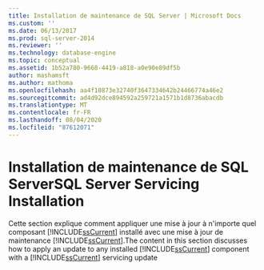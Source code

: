 ```yaml
---
title: Installation de maintenance de SQL Server | Microsoft Docs
ms.custom: ''
ms.date: 06/13/2017
ms.prod: sql-server-2014
ms.reviewer: ''
ms.technology: database-engine
ms.topic: conceptual
ms.assetid: 1b52a780-9668-4419-a818-a0e90e89df5b
author: mashamsft
ms.author: mathoma
ms.openlocfilehash: aa4f10873e32740f3647334642b24466774a46e2
ms.sourcegitcommit: ad4d92dce894592a259721a1571b1d8736abacdb
ms.translationtype: MT
ms.contentlocale: fr-FR
ms.lasthandoff: 08/04/2020
ms.locfileid: "87612071"
---
```

# <a name="sql-server-servicing-installation"></a><span data-ttu-id="de798-102">Installation de maintenance de SQL Server</span><span class="sxs-lookup"><span data-stu-id="de798-102">SQL Server Servicing Installation</span></span>
  <span data-ttu-id="de798-103">Cette section explique comment appliquer une mise à jour à n'importe quel composant [!INCLUDE[ssCurrent](../../includes/sscurrent-md.md)] installé avec une mise à jour de maintenance [!INCLUDE[ssCurrent](../../includes/sscurrent-md.md)].</span><span class="sxs-lookup"><span data-stu-id="de798-103">The content in this section discusses how to apply an update to any installed [!INCLUDE[ssCurrent](../../includes/sscurrent-md.md)] component with a [!INCLUDE[ssCurrent](../../includes/sscurrent-md.md)] servicing update</span></span>  
  
  
